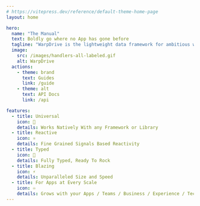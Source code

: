 ```yaml
---
# https://vitepress.dev/reference/default-theme-home-page
layout: home

hero:
  name: "The Manual"
  text: Boldly go where no App has gone before
  tagline: "WarpDrive is the lightweight data framework for ambitious web applications — universal, typed, reactive, and ready to scale."
  image:
    src: /images/handlers-all-labeled.gif
    alt: WarpDrive
  actions:
    - theme: brand
      text: Guides
      link: /guide
    - theme: alt
      text: API Docs
      link: /api

features:
  - title: Universal
    icon: 🌌
    details: Works Natively With any Framework or Library
  - title: Reactive
    icon: ⚛️
    details: Fine Grained Signals Based Reactivity
  - title: Typed
    icon: 💚
    details: Fully Typed, Ready To Rock
  - title: Blazing
    icon: ⚡️
    details: Unparalleled Size and Speed
  - title: For Apps at Every Scale
    icon: ♾️
    details: Grows with your Apps / Teams / Business / Experience / Tech Choices
---
```


